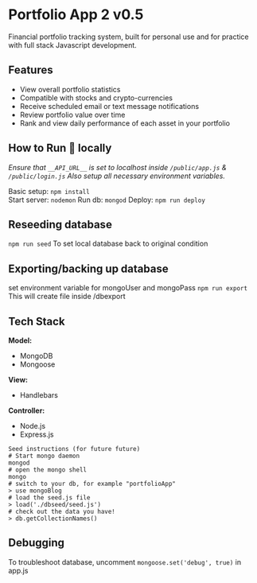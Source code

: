 # Portfolio App 2 v0.5
Financial portfolio tracking system, built for personal use and for practice with full stack Javascript development.

## Features  
* View overall portfolio statistics  
* Compatible with stocks and crypto-currencies
* Receive scheduled email or text message notifications  
* Review portfolio value over time  
* Rank and view daily performance of each asset in your portfolio  

## How to Run 🏃‍ locally
*Ensure that `__API_URL__` is set to localhost inside `/public/app.js` & `/public/login.js`*
*Also setup all necessary environment variables.*

Basic setup: `npm install`  
Start server: `nodemon`
Run db: `mongod`
Deploy: `npm run deploy` 

## Reseeding database
`npm run seed`
To set local database back to original condition 

## Exporting/backing up database
set environment variable for mongoUser and mongoPass
`npm run export`
This will create file inside /dbexport

## Tech Stack   
**Model:**   
* MongoDB
* Mongoose

**View:**  
* Handlebars  

**Controller:**  
* Node.js
* Express.js

```
Seed instructions (for future future)
# Start mongo daemon
mongod
# open the mongo shell
mongo
# switch to your db, for example "portfolioApp"
> use mongoBlog
# load the seed.js file
> load('./dbseed/seed.js')
# check out the data you have!
> db.getCollectionNames()
```

## Debugging
To troubleshoot database, uncomment `mongoose.set('debug', true)` in app.js